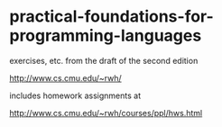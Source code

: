 # practical-foundations-for-programming-languages

exercises, etc. from the draft of the second edition

http://www.cs.cmu.edu/~rwh/

includes homework assignments at

http://www.cs.cmu.edu/~rwh/courses/ppl/hws.html
